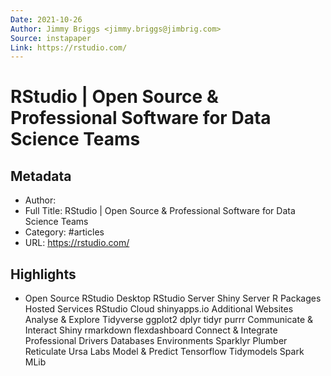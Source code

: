 ```yaml
---
Date: 2021-10-26
Author: Jimmy Briggs <jimmy.briggs@jimbrig.com>
Source: instapaper
Link: https://rstudio.com/
---
```

# RStudio | Open Source & Professional Software for Data Science Teams

## Metadata
- Author: 
- Full Title: RStudio | Open Source & Professional Software for Data Science Teams
- Category: #articles
- URL: https://rstudio.com/

## Highlights
- Open Source
  RStudio Desktop
  RStudio Server
  Shiny Server
  R Packages
  Hosted Services
  RStudio Cloud
  shinyapps.io
  Additional Websites
  Analyse & Explore
  Tidyverse
  ggplot2
  dplyr
  tidyr
  purrr
  Communicate & Interact
  Shiny
  rmarkdown
  flexdashboard
  Connect & Integrate
  Professional Drivers
  Databases
  Environments
  Sparklyr
  Plumber
  Reticulate
  Ursa Labs
  Model & Predict
  Tensorflow
  Tidymodels
  Spark MLib
